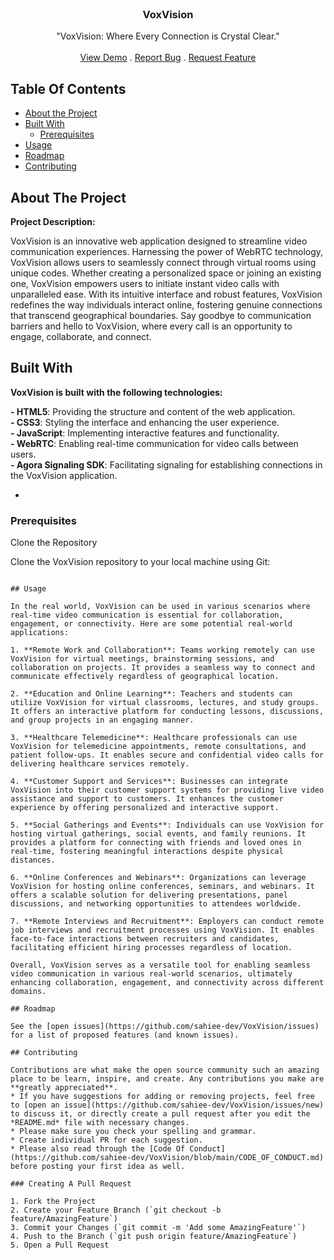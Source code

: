 <br/>
<p align="center">
  <h3 align="center">VoxVision</h3>

  <p align="center">
    "VoxVision: Where Every Connection is Crystal Clear."
    <br/>
    <br/>
    <a href="https://github.com/sahiee-dev/VoxVision">View Demo</a>
    .
    <a href="https://github.com/sahiee-dev/VoxVision/issues">Report Bug</a>
    .
    <a href="https://github.com/sahiee-dev/VoxVision/issues">Request Feature</a>
  </p>
</p>
 

## Table Of Contents

* [About the Project](#about-the-project)
* [Built With](#built-with)
  * [Prerequisites](#prerequisites)
* [Usage](#usage)
* [Roadmap](#roadmap)
* [Contributing](#contributing)


## About The Project

**Project Description:**

VoxVision is an innovative web application designed to streamline video communication experiences. Harnessing the power of WebRTC technology, VoxVision allows users to seamlessly connect through virtual rooms using unique codes. Whether creating a personalized space or joining an existing one, VoxVision empowers users to initiate instant video calls with unparalleled ease. With its intuitive interface and robust features, VoxVision redefines the way individuals interact online, fostering genuine connections that transcend geographical boundaries. Say goodbye to communication barriers and hello to VoxVision, where every call is an opportunity to engage, collaborate, and connect.

## Built With

**VoxVision is built with the following technologies:**

**- HTML5**: Providing the structure and content of the web application.<br>
**- CSS3**: Styling the interface and enhancing the user experience.<br>
**- JavaScript**: Implementing interactive features and functionality.<br>
**- WebRTC**: Enabling real-time communication for video calls between users.<br>
**- Agora Signaling SDK**: Facilitating signaling for establishing connections in the VoxVision application.<br>

* []()

### Prerequisites

Clone the Repository

Clone the VoxVision repository to your local machine using Git:

```git clone https://github.com/LokeshYadav24/VixVision

## Usage

In the real world, VoxVision can be used in various scenarios where real-time video communication is essential for collaboration, engagement, or connectivity. Here are some potential real-world applications:

1. **Remote Work and Collaboration**: Teams working remotely can use VoxVision for virtual meetings, brainstorming sessions, and collaboration on projects. It provides a seamless way to connect and communicate effectively regardless of geographical location.

2. **Education and Online Learning**: Teachers and students can utilize VoxVision for virtual classrooms, lectures, and study groups. It offers an interactive platform for conducting lessons, discussions, and group projects in an engaging manner.

3. **Healthcare Telemedicine**: Healthcare professionals can use VoxVision for telemedicine appointments, remote consultations, and patient follow-ups. It enables secure and confidential video calls for delivering healthcare services remotely.

4. **Customer Support and Services**: Businesses can integrate VoxVision into their customer support systems for providing live video assistance and support to customers. It enhances the customer experience by offering personalized and interactive support.

5. **Social Gatherings and Events**: Individuals can use VoxVision for hosting virtual gatherings, social events, and family reunions. It provides a platform for connecting with friends and loved ones in real-time, fostering meaningful interactions despite physical distances.

6. **Online Conferences and Webinars**: Organizations can leverage VoxVision for hosting online conferences, seminars, and webinars. It offers a scalable solution for delivering presentations, panel discussions, and networking opportunities to attendees worldwide.

7. **Remote Interviews and Recruitment**: Employers can conduct remote job interviews and recruitment processes using VoxVision. It enables face-to-face interactions between recruiters and candidates, facilitating efficient hiring processes regardless of location.

Overall, VoxVision serves as a versatile tool for enabling seamless video communication in various real-world scenarios, ultimately enhancing collaboration, engagement, and connectivity across different domains.

## Roadmap

See the [open issues](https://github.com/sahiee-dev/VoxVision/issues) for a list of proposed features (and known issues).

## Contributing

Contributions are what make the open source community such an amazing place to be learn, inspire, and create. Any contributions you make are **greatly appreciated**.
* If you have suggestions for adding or removing projects, feel free to [open an issue](https://github.com/sahiee-dev/VoxVision/issues/new) to discuss it, or directly create a pull request after you edit the *README.md* file with necessary changes.
* Please make sure you check your spelling and grammar.
* Create individual PR for each suggestion.
* Please also read through the [Code Of Conduct](https://github.com/sahiee-dev/VoxVision/blob/main/CODE_OF_CONDUCT.md) before posting your first idea as well.

### Creating A Pull Request

1. Fork the Project
2. Create your Feature Branch (`git checkout -b feature/AmazingFeature`)
3. Commit your Changes (`git commit -m 'Add some AmazingFeature'`)
4. Push to the Branch (`git push origin feature/AmazingFeature`)
5. Open a Pull Request



